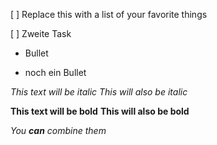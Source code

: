 [ ] Replace this with a list of your favorite things

[ ] Zweite Task

- Bullet

* noch ein Bullet

*This text will be italic*
_This will also be italic_

**This text will be bold**
__This will also be bold__

_You **can** combine them_

